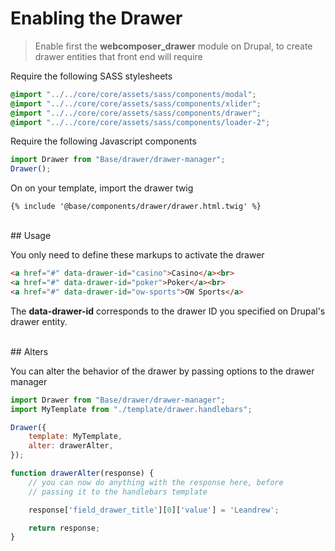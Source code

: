 # Enabling the Drawer

> Enable first the **webcomposer_drawer** module on Drupal, to create drawer
> entities that front end will require

Require the following SASS stylesheets

```scss
@import "../../core/core/assets/sass/components/modal";
@import "../../core/core/assets/sass/components/xlider";
@import "../../core/core/assets/sass/components/drawer";
@import "../../core/core/assets/sass/components/loader-2";
```

Require the following Javascript components

```javascript
import Drawer from "Base/drawer/drawer-manager";
Drawer();
```

On on your template, import the drawer twig

```twig
{% include '@base/components/drawer/drawer.html.twig' %}
```

<br>
## Usage

You only need to define these markups to activate the drawer

```html
<a href="#" data-drawer-id="casino">Casino</a><br>
<a href="#" data-drawer-id="poker">Poker</a><br>
<a href="#" data-drawer-id="ow-sports">OW Sports</a>
```

The **data-drawer-id** corresponds to the drawer ID you specified on Drupal's
drawer entity.

<br>
## Alters

You can alter the behavior of the drawer by passing options to the drawer manager

```javascript
import Drawer from "Base/drawer/drawer-manager";
import MyTemplate from "./template/drawer.handlebars";

Drawer({
    template: MyTemplate,
    alter: drawerAlter,
});

function drawerAlter(response) {
    // you can now do anything with the response here, before
    // passing it to the handlebars template

    response['field_drawer_title'][0]['value'] = 'Leandrew';

    return response;
}
```
